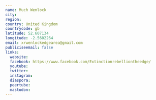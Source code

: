 ```yaml
---
name: Much Wenlock
city:
region:
country: United Kingdom
countrycode: gb
latitude: 52.607134
longitude: -2.5602264
email: xrwenlockedgearea@gmail.com
publiciseemail: false
links:
  website:
  facebook: https://www.facebook.com/Extinctionrebelliontheedge/
  youtube:
  twitter:
  instagram:
  diaspora:
  peertube:
  mastodon:
---
```

